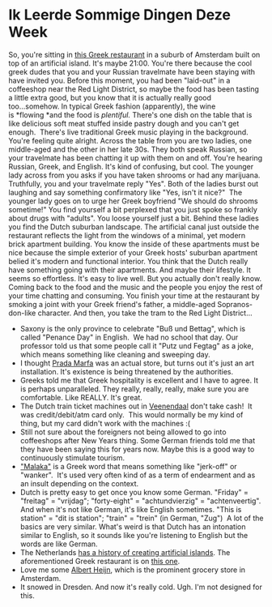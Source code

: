<!--
slug: ik-leerde-sommige-dingen-deze-week
date: Wed Nov 27 2013 04:47:00 GMT-0800 (Pacific Standard Time)
tags: amsterdam, greek, greek food, albert heijn, veenendaal, prada marfa, buß und bettag, coffeeshop, dutch, snow
title: Ik Leerde Sommige Dingen Deze Week
id: 68257450175
link: http://blog.mhgbrown.is/post/68257450175/ik-leerde-sommige-dingen-deze-week
raw: {"type":"text","blog_name":"mhgbrown-writing","blog":{"name":"mhgbrown-writing","title":"","description":"","url":"http://blog.mhgbrown.is/","uuid":"t:ePEJSJNMnTiNT1c2s-GWmw","updated":1455741575},"id":68257450175,"post_url":"http://blog.mhgbrown.is/post/68257450175/ik-leerde-sommige-dingen-deze-week","slug":"ik-leerde-sommige-dingen-deze-week","date":"2013-11-27 12:47:00 GMT","timestamp":1385556420,"state":"published","format":"html","reblog_key":"D5ZsSZsX","tags":["amsterdam","greek","greek food","albert heijn","veenendaal","prada marfa","buß und bettag","coffeeshop","dutch","snow"],"short_url":"https://tmblr.co/ZYX4lq-aTWY-","summary":"Ik Leerde Sommige Dingen Deze Week","is_blocks_post_format":false,"recommended_source":null,"recommended_color":null,"note_count":0,"title":"Ik Leerde Sommige Dingen Deze Week","body":"<p>So, you&rsquo;re sitting in <a href=\"http://www.restaurantigrec.nl/\">this Greek restaurant</a> in a suburb of Amsterdam built on top of an artificial island. It&rsquo;s maybe 21:00. You&rsquo;re there because the cool greek dudes that you and your Russian travelmate have been staying with have invited you. Before this moment, you had been &ldquo;laid-out&rdquo; in a coffeeshop near the Red Light District, so maybe the food has been tasting a little extra good, but you know that it is actually really good too&hellip;somehow. In typical Greek fashion (apparently), the wine is <em>flowing </em>and the food is <em>plentiful.</em> There&rsquo;s one dish on the table that is like delicious soft meat stuffed inside pastry dough and you can&rsquo;t get enough.  There&rsquo;s live traditional Greek music playing in the background. You&rsquo;re feeling quite alright. Across the table from you are two ladies, one middle-aged and the other in her late 30s. They both speak Russian, so your travelmate has been chatting it up with them on and off. You&rsquo;re hearing Russian, Greek, and English. It&rsquo;s kind of confusing, but cool. The younger lady across from you asks if you have taken shrooms or had any marijuana. Truthfully, you and your travelmate reply &ldquo;Yes&rdquo;. Both of the ladies burst out laughing and say something confirmatory like &ldquo;Yes, isn&rsquo;t it nice?&rdquo;  The younger lady goes on to urge her Greek boyfriend &ldquo;We should do shrooms sometime!&rdquo; You find yourself a bit perplexed that you just spoke so frankly about drugs with &ldquo;adults&rdquo;. You loose yourself just a bit. Behind these ladies you find the Dutch suburban landscape. The artificial canal just outside the restaurant reflects the light from the windows of a minimal, yet modern brick apartment building. You know the inside of these apartments must be nice because the simple exterior of your Greek hosts&rsquo; suburban apartment belied it&rsquo;s modern and functional interior. You think that the Dutch really have something going with their apartments. And maybe their lifestyle. It seems so effortless. It&rsquo;s easy to live well. But you actually don&rsquo;t really know. Coming back to the food and the music and the people you enjoy the rest of your time chatting and consuming. You finish your time at the restaurant by smoking a joint with your Greek friend&rsquo;s father, a middle-aged Sopranos-don-like character. And then, you take the tram to the Red Light District&hellip;</p>\n<ul><li>Saxony is the only province to celebrate &ldquo;Buß und Bettag&rdquo;, which is called &ldquo;Penance Day&rdquo; in English.  We had no school that day. Our professor told us that some people call it &ldquo;Putz und Fegtag&rdquo; as a joke, which means something like cleaning and sweeping day.</li>\n<li>I thought <a href=\"http://en.wikipedia.org/wiki/Prada_Marfa\">Prada Marfa</a> was an actual store, but turns out it&rsquo;s just an art installation. It&rsquo;s existence is being threatened by the authorities.</li>\n<li>Greeks told me that Greek hospitality is excellent and I have to agree. It is perhaps unparalleled. They really, really, really, make sure you are comfortable. Like REALLY. It&rsquo;s great.  </li>\n<li>The Dutch train ticket machines out in <a href=\"https://www.google.com/maps/preview#!q=veenendaal&amp;data=!1m4!1m3!1d47516!2d5.5514622!3d52.023279!4m12!2m11!1m10!1s0x47c6522a2a3ad32b%3A0x3fe2f0d7aea3937f!3m8!1m3!1d26081603!2d-95.677068!3d37.0625!3m2!1i1024!2i768!4f13.1\">Veenendaal</a> don&rsquo;t take cash!  It was credit/debit/atm card only.  This would normally be my kind of thing, but my card didn&rsquo;t work with the machines :(</li>\n<li>Still not sure about the foreigners not being allowed to go into coffeeshops after New Years thing. Some German friends told me that they have been saying this for years now. Maybe this is a good way to continuously stimulate tourism.</li>\n<li><a href=\"http://en.wikipedia.org/wiki/Malakas\">&ldquo;Malaka&rdquo;</a> is a Greek word that means something like &ldquo;jerk-off&rdquo; or &ldquo;wanker&rdquo;.  It&rsquo;s used very often kind of as a term of endearment and as an insult depending on the context.</li>\n<li>Dutch is pretty easy to get once you know some German. &ldquo;Friday&rdquo; = &ldquo;freitag&rdquo; = &ldquo;vrijdag&rdquo;; &ldquo;forty-eight&rdquo; = &ldquo;achtundvierzig&rdquo; = &ldquo;achtenveertig&rdquo;. And when it&rsquo;s not like German, it&rsquo;s like English sometimes. &ldquo;This is station&quot; = &quot;dit is station&rdquo;; &ldquo;train&rdquo; = &ldquo;trein&rdquo; (in German, &ldquo;Zug&rdquo;)  A lot of the basics are very similar. What&rsquo;s weird is that Dutch has an intonation similar to English, so it sounds like you&rsquo;re listening to English but the words are like German. </li>\n<li>The Netherlands <a href=\"http://en.wikipedia.org/wiki/Flevopolder\">has a history of creating artificial islands</a>. The aforementioned Greek restaurant is on <a href=\"http://en.wikipedia.org/wiki/IJburg\">this one</a>.</li>\n<li>Love me some <a href=\"http://www.ah.nl/\">Albert Heijn</a>, which is the prominent grocery store in Amsterdam.</li>\n<li>It snowed in Dresden. And now it&rsquo;s really cold. Ugh. I&rsquo;m not designed for this.</li>\n</ul>","reblog":{"comment":"<p><p>So, you’re sitting in <a href=\"http://www.restaurantigrec.nl/\">this Greek restaurant</a> in a suburb of Amsterdam built on top of an artificial island. It’s maybe 21:00. You’re there because the cool greek dudes that you and your Russian travelmate have been staying with have invited you. Before this moment, you had been “laid-out” in a coffeeshop near the Red Light District, so maybe the food has been tasting a little extra good, but you know that it is actually really good too…somehow. In typical Greek fashion (apparently), the wine is <em>flowing </em>and the food is <em>plentiful.</em> There’s one dish on the table that is like delicious soft meat stuffed inside pastry dough and you can’t get enough.  There’s live traditional Greek music playing in the background. You’re feeling quite alright. Across the table from you are two ladies, one middle-aged and the other in her late 30s. They both speak Russian, so your travelmate has been chatting it up with them on and off. You’re hearing Russian, Greek, and English. It’s kind of confusing, but cool. The younger lady across from you asks if you have taken shrooms or had any marijuana. Truthfully, you and your travelmate reply “Yes”. Both of the ladies burst out laughing and say something confirmatory like “Yes, isn’t it nice?”  The younger lady goes on to urge her Greek boyfriend “We should do shrooms sometime!” You find yourself a bit perplexed that you just spoke so frankly about drugs with “adults”. You loose yourself just a bit. Behind these ladies you find the Dutch suburban landscape. The artificial canal just outside the restaurant reflects the light from the windows of a minimal, yet modern brick apartment building. You know the inside of these apartments must be nice because the simple exterior of your Greek hosts’ suburban apartment belied it’s modern and functional interior. You think that the Dutch really have something going with their apartments. And maybe their lifestyle. It seems so effortless. It’s easy to live well. But you actually don’t really know. Coming back to the food and the music and the people you enjoy the rest of your time chatting and consuming. You finish your time at the restaurant by smoking a joint with your Greek friend’s father, a middle-aged Sopranos-don-like character. And then, you take the tram to the Red Light District…</p>\n<ul><li>Saxony is the only province to celebrate “Buß und Bettag”, which is called “Penance Day” in English.  We had no school that day. Our professor told us that some people call it “Putz und Fegtag” as a joke, which means something like cleaning and sweeping day.</li>\n<li>I thought <a href=\"http://en.wikipedia.org/wiki/Prada_Marfa\">Prada Marfa</a> was an actual store, but turns out it’s just an art installation. It’s existence is being threatened by the authorities.</li>\n<li>Greeks told me that Greek hospitality is excellent and I have to agree. It is perhaps unparalleled. They really, really, really, make sure you are comfortable. Like REALLY. It’s great.  </li>\n<li>The Dutch train ticket machines out in <a href=\"https://www.google.com/maps/preview#!q=veenendaal&amp;data=!1m4!1m3!1d47516!2d5.5514622!3d52.023279!4m12!2m11!1m10!1s0x47c6522a2a3ad32b%3A0x3fe2f0d7aea3937f!3m8!1m3!1d26081603!2d-95.677068!3d37.0625!3m2!1i1024!2i768!4f13.1\">Veenendaal</a> don’t take cash!  It was credit/debit/atm card only.  This would normally be my kind of thing, but my card didn’t work with the machines :(</li>\n<li>Still not sure about the foreigners not being allowed to go into coffeeshops after New Years thing. Some German friends told me that they have been saying this for years now. Maybe this is a good way to continuously stimulate tourism.</li>\n<li><a href=\"http://en.wikipedia.org/wiki/Malakas\">“Malaka”</a> is a Greek word that means something like “jerk-off” or “wanker”.  It’s used very often kind of as a term of endearment and as an insult depending on the context.</li>\n<li>Dutch is pretty easy to get once you know some German. “Friday” = “freitag” = “vrijdag”; “forty-eight” = “achtundvierzig” = “achtenveertig”. And when it’s not like German, it’s like English sometimes. “This is station\" = \"dit is station”; “train” = “trein” (in German, “Zug”)  A lot of the basics are very similar. What’s weird is that Dutch has an intonation similar to English, so it sounds like you’re listening to English but the words are like German. </li>\n<li>The Netherlands <a href=\"http://en.wikipedia.org/wiki/Flevopolder\">has a history of creating artificial islands</a>. The aforementioned Greek restaurant is on <a href=\"http://en.wikipedia.org/wiki/IJburg\">this one</a>.</li>\n<li>Love me some <a href=\"http://www.ah.nl/\">Albert Heijn</a>, which is the prominent grocery store in Amsterdam.</li>\n<li>It snowed in Dresden. And now it’s really cold. Ugh. I’m not designed for this.</li>\n</ul></p>","tree_html":""},"trail":[{"blog":{"name":"mhgbrown-writing","active":true,"theme":{"header_full_width":2448,"header_full_height":3264,"header_focus_width":2048,"header_focus_height":1152,"avatar_shape":"circle","background_color":"#FAFAFA","body_font":"Helvetica Neue","header_bounds":"997,2351,2266,96","header_image":"https://static.tumblr.com/4b23ec7fb988076e81306480748de0b1/aqgwfuh/OUkncja1l/tumblr_static_5q6zyxvvxkco0k440g4kokosg.jpg","header_image_focused":"https://static.tumblr.com/4b23ec7fb988076e81306480748de0b1/aqgwfuh/SPuncja1u/tumblr_static_tumblr_static_5q6zyxvvxkco0k440g4kokosg_focused_v3.jpg","header_image_scaled":"https://static.tumblr.com/4b23ec7fb988076e81306480748de0b1/aqgwfuh/OUkncja1l/tumblr_static_5q6zyxvvxkco0k440g4kokosg_2048_v2.jpg","header_stretch":true,"link_color":"#529ECC","show_avatar":true,"show_description":true,"show_header_image":true,"show_title":true,"title_color":"#444444","title_font":"Gibson","title_font_weight":"bold"},"share_likes":false,"share_following":false,"can_be_followed":true},"post":{"id":"68257450175"},"content_raw":"<p><p>So, you’re sitting in <a href=\"http://www.restaurantigrec.nl/\">this Greek restaurant</a> in a suburb of Amsterdam built on top of an artificial island. It’s maybe 21:00. You’re there because the cool greek dudes that you and your Russian travelmate have been staying with have invited you. Before this moment, you had been “laid-out” in a coffeeshop near the Red Light District, so maybe the food has been tasting a little extra good, but you know that it is actually really good too…somehow. In typical Greek fashion (apparently), the wine is <em>flowing </em>and the food is <em>plentiful.</em> There’s one dish on the table that is like delicious soft meat stuffed inside pastry dough and you can’t get enough.  There’s live traditional Greek music playing in the background. You’re feeling quite alright. Across the table from you are two ladies, one middle-aged and the other in her late 30s. They both speak Russian, so your travelmate has been chatting it up with them on and off. You’re hearing Russian, Greek, and English. It’s kind of confusing, but cool. The younger lady across from you asks if you have taken shrooms or had any marijuana. Truthfully, you and your travelmate reply “Yes”. Both of the ladies burst out laughing and say something confirmatory like “Yes, isn’t it nice?”  The younger lady goes on to urge her Greek boyfriend “We should do shrooms sometime!” You find yourself a bit perplexed that you just spoke so frankly about drugs with “adults”. You loose yourself just a bit. Behind these ladies you find the Dutch suburban landscape. The artificial canal just outside the restaurant reflects the light from the windows of a minimal, yet modern brick apartment building. You know the inside of these apartments must be nice because the simple exterior of your Greek hosts’ suburban apartment belied it’s modern and functional interior. You think that the Dutch really have something going with their apartments. And maybe their lifestyle. It seems so effortless. It’s easy to live well. But you actually don’t really know. Coming back to the food and the music and the people you enjoy the rest of your time chatting and consuming. You finish your time at the restaurant by smoking a joint with your Greek friend’s father, a middle-aged Sopranos-don-like character. And then, you take the tram to the Red Light District…</p>\n<ul><li>Saxony is the only province to celebrate “Buß und Bettag”, which is called “Penance Day” in English.  We had no school that day. Our professor told us that some people call it “Putz und Fegtag” as a joke, which means something like cleaning and sweeping day.</li>\n<li>I thought <a href=\"http://en.wikipedia.org/wiki/Prada_Marfa\">Prada Marfa</a> was an actual store, but turns out it’s just an art installation. It’s existence is being threatened by the authorities.</li>\n<li>Greeks told me that Greek hospitality is excellent and I have to agree. It is perhaps unparalleled. They really, really, really, make sure you are comfortable. Like REALLY. It’s great.  </li>\n<li>The Dutch train ticket machines out in <a href=\"https://www.google.com/maps/preview#!q=veenendaal&amp;data=!1m4!1m3!1d47516!2d5.5514622!3d52.023279!4m12!2m11!1m10!1s0x47c6522a2a3ad32b%3A0x3fe2f0d7aea3937f!3m8!1m3!1d26081603!2d-95.677068!3d37.0625!3m2!1i1024!2i768!4f13.1\">Veenendaal</a> don’t take cash!  It was credit/debit/atm card only.  This would normally be my kind of thing, but my card didn’t work with the machines :(</li>\n<li>Still not sure about the foreigners not being allowed to go into coffeeshops after New Years thing. Some German friends told me that they have been saying this for years now. Maybe this is a good way to continuously stimulate tourism.</li>\n<li><a href=\"http://en.wikipedia.org/wiki/Malakas\">“Malaka”</a> is a Greek word that means something like “jerk-off” or “wanker”.  It’s used very often kind of as a term of endearment and as an insult depending on the context.</li>\n<li>Dutch is pretty easy to get once you know some German. “Friday” = “freitag” = “vrijdag”; “forty-eight” = “achtundvierzig” = “achtenveertig”. And when it’s not like German, it’s like English sometimes. “This is station\" = \"dit is station”; “train” = “trein” (in German, “Zug”)  A lot of the basics are very similar. What’s weird is that Dutch has an intonation similar to English, so it sounds like you’re listening to English but the words are like German. </li>\n<li>The Netherlands <a href=\"http://en.wikipedia.org/wiki/Flevopolder\">has a history of creating artificial islands</a>. The aforementioned Greek restaurant is on <a href=\"http://en.wikipedia.org/wiki/IJburg\">this one</a>.</li>\n<li>Love me some <a href=\"http://www.ah.nl/\">Albert Heijn</a>, which is the prominent grocery store in Amsterdam.</li>\n<li>It snowed in Dresden. And now it’s really cold. Ugh. I’m not designed for this.</li>\n</ul></p>","content":"<p><p>So, you&rsquo;re sitting in <a href=\"http://www.restaurantigrec.nl/\">this Greek restaurant</a> in a suburb of Amsterdam built on top of an artificial island. It&rsquo;s maybe 21:00. You&rsquo;re there because the cool greek dudes that you and your Russian travelmate have been staying with have invited you. Before this moment, you had been &ldquo;laid-out&rdquo; in a coffeeshop near the Red Light District, so maybe the food has been tasting a little extra good, but you know that it is actually really good too&hellip;somehow. In typical Greek fashion (apparently), the wine is&nbsp;<em>flowing&nbsp;</em>and the food is&nbsp;<em>plentiful.</em>&nbsp;There&rsquo;s one dish on the table that is like delicious soft meat stuffed inside pastry dough and you can&rsquo;t get enough. &nbsp;There&rsquo;s live traditional Greek music playing in the background. You&rsquo;re feeling quite alright. Across the table from you are two ladies, one middle-aged and the other in her late 30s. They both speak Russian, so your travelmate has been chatting it up with them on and off. You&rsquo;re hearing Russian, Greek, and English. It&rsquo;s kind of confusing, but cool. The younger lady across from you asks if you have taken shrooms or had any marijuana. Truthfully, you and your travelmate reply &ldquo;Yes&rdquo;. Both of the ladies burst out laughing and say something confirmatory like &ldquo;Yes, isn&rsquo;t it nice?&rdquo; &nbsp;The younger lady goes on to urge her Greek boyfriend &ldquo;We should do shrooms sometime!&rdquo; You find yourself a bit perplexed that you just spoke so frankly about drugs with &ldquo;adults&rdquo;. You loose yourself just a bit. Behind these ladies you find the Dutch suburban landscape. The artificial canal just outside the restaurant reflects the light from the windows of a minimal, yet modern brick apartment building. You know the inside of these apartments must be nice because the simple exterior of your Greek hosts&rsquo; suburban apartment belied it&rsquo;s modern and functional interior. You think that the Dutch really have something going with their apartments. And maybe their lifestyle. It seems so effortless. It&rsquo;s easy to live well. But you actually don&rsquo;t really know. Coming back to the food and the music and the people you enjoy the rest of your time chatting and consuming. You finish your time at the restaurant by smoking a joint with your Greek friend&rsquo;s father, a middle-aged Sopranos-don-like character. And then, you take the tram to the Red Light District&hellip;</p>\n<ul><li>Saxony is the only province to celebrate &ldquo;Bu&szlig; und Bettag&rdquo;, which is called &ldquo;Penance Day&rdquo; in English. &nbsp;We had no school that day. Our professor told us that some people call it &ldquo;Putz und Fegtag&rdquo; as a joke, which means something like cleaning and sweeping day.</li>\n<li>I thought <a href=\"http://en.wikipedia.org/wiki/Prada_Marfa\">Prada Marfa</a> was an actual store, but turns out it&rsquo;s just an art installation. It&rsquo;s existence is being threatened by the authorities.</li>\n<li>Greeks told me that Greek hospitality is excellent and I have to agree. It is perhaps unparalleled. They really, really, really, make sure you are comfortable. Like REALLY. It&rsquo;s great. &nbsp;</li>\n<li>The Dutch train ticket machines out in <a href=\"https://www.google.com/maps/preview#!q=veenendaal&amp;data=!1m4!1m3!1d47516!2d5.5514622!3d52.023279!4m12!2m11!1m10!1s0x47c6522a2a3ad32b%3A0x3fe2f0d7aea3937f!3m8!1m3!1d26081603!2d-95.677068!3d37.0625!3m2!1i1024!2i768!4f13.1\">Veenendaal</a>&nbsp;don&rsquo;t take cash! &nbsp;It was credit/debit/atm card only. &nbsp;This would normally be my kind of thing, but my card didn&rsquo;t work with the machines :(</li>\n<li>Still not sure about the foreigners not being allowed to go into coffeeshops after New Years thing. Some German friends told me that they have been saying this for years now. Maybe this is a good way to continuously stimulate tourism.</li>\n<li><a href=\"http://en.wikipedia.org/wiki/Malakas\">&ldquo;Malaka&rdquo;</a>&nbsp;is a Greek word that means something like &ldquo;jerk-off&rdquo; or &ldquo;wanker&rdquo;. &nbsp;It&rsquo;s used very often kind of as a term of endearment and as an insult depending on the context.</li>\n<li>Dutch is pretty easy to get once you know some German. &ldquo;Friday&rdquo; = &ldquo;freitag&rdquo; = &ldquo;vrijdag&rdquo;; &ldquo;forty-eight&rdquo; = &ldquo;achtundvierzig&rdquo; = &ldquo;achtenveertig&rdquo;. And when it&rsquo;s not like German, it&rsquo;s like English sometimes. &ldquo;This is station\"&nbsp;= \"dit is station&rdquo;; &ldquo;train&rdquo; = &ldquo;trein&rdquo; (in German, &ldquo;Zug&rdquo;)&nbsp; A lot of the basics are very similar. What&rsquo;s weird is that Dutch has an intonation similar to English, so it sounds like you&rsquo;re listening to English but the words are like German.&nbsp;</li>\n<li>The Netherlands <a href=\"http://en.wikipedia.org/wiki/Flevopolder\">has a history of creating artificial islands</a>. The aforementioned Greek restaurant is on <a href=\"http://en.wikipedia.org/wiki/IJburg\">this one</a>.</li>\n<li>Love me some <a href=\"http://www.ah.nl/\">Albert Heijn</a>, which is the prominent grocery store in Amsterdam.</li>\n<li>It snowed in Dresden. And now it&rsquo;s really cold. Ugh. I&rsquo;m not designed for this.</li>\n</ul></p>","is_current_item":true,"is_root_item":true}],"can_like":false,"can_reblog":false,"can_send_in_message":true,"can_reply":false,"display_avatar":true}
publish: 2013-11-027
-->


Ik Leerde Sommige Dingen Deze Week
==================================

So, you're sitting in [this Greek
restaurant](http://www.restaurantigrec.nl/) in a suburb of Amsterdam
built on top of an artificial island. It's maybe 21:00. You're there
because the cool greek dudes that you and your Russian travelmate have
been staying with have invited you. Before this moment, you had been
"laid-out" in a coffeeshop near the Red Light District, so maybe the
food has been tasting a little extra good, but you know that it is
actually really good too...somehow. In typical Greek fashion
(apparently), the wine is *flowing *and the food is *plentiful.* There's
one dish on the table that is like delicious soft meat stuffed inside
pastry dough and you can't get enough.  There's live traditional Greek
music playing in the background. You're feeling quite alright. Across
the table from you are two ladies, one middle-aged and the other in her
late 30s. They both speak Russian, so your travelmate has been chatting
it up with them on and off. You're hearing Russian, Greek, and English.
It's kind of confusing, but cool. The younger lady across from you asks
if you have taken shrooms or had any marijuana. Truthfully, you and your
travelmate reply "Yes". Both of the ladies burst out laughing and say
something confirmatory like "Yes, isn't it nice?"  The younger lady goes
on to urge her Greek boyfriend "We should do shrooms sometime!" You find
yourself a bit perplexed that you just spoke so frankly about drugs with
"adults". You loose yourself just a bit. Behind these ladies you find
the Dutch suburban landscape. The artificial canal just outside the
restaurant reflects the light from the windows of a minimal, yet modern
brick apartment building. You know the inside of these apartments must
be nice because the simple exterior of your Greek hosts' suburban
apartment belied it's modern and functional interior. You think that the
Dutch really have something going with their apartments. And maybe their
lifestyle. It seems so effortless. It's easy to live well. But you
actually don't really know. Coming back to the food and the music and
the people you enjoy the rest of your time chatting and consuming. You
finish your time at the restaurant by smoking a joint with your Greek
friend's father, a middle-aged Sopranos-don-like character. And then,
you take the tram to the Red Light District...

-   Saxony is the only province to celebrate "Buß und Bettag", which is
    called "Penance Day" in English.  We had no school that day. Our
    professor told us that some people call it "Putz und Fegtag" as a
    joke, which means something like cleaning and sweeping day.
-   I thought [Prada Marfa](http://en.wikipedia.org/wiki/Prada_Marfa)
    was an actual store, but turns out it's just an art installation.
    It's existence is being threatened by the authorities.
-   Greeks told me that Greek hospitality is excellent and I have to
    agree. It is perhaps unparalleled. They really, really, really, make
    sure you are comfortable. Like REALLY. It's great.  
-   The Dutch train ticket machines out in
    [Veenendaal](https://www.google.com/maps/preview#!q=veenendaal&data=!1m4!1m3!1d47516!2d5.5514622!3d52.023279!4m12!2m11!1m10!1s0x47c6522a2a3ad32b%3A0x3fe2f0d7aea3937f!3m8!1m3!1d26081603!2d-95.677068!3d37.0625!3m2!1i1024!2i768!4f13.1) don't
    take cash!  It was credit/debit/atm card only.  This would normally
    be my kind of thing, but my card didn't work with the machines :(
-   Still not sure about the foreigners not being allowed to go into
    coffeeshops after New Years thing. Some German friends told me that
    they have been saying this for years now. Maybe this is a good way
    to continuously stimulate tourism.
-   ["Malaka"](http://en.wikipedia.org/wiki/Malakas) is a Greek word
    that means something like "jerk-off" or "wanker".  It's used very
    often kind of as a term of endearment and as an insult depending on
    the context.
-   Dutch is pretty easy to get once you know some German. "Friday" =
    "freitag" = "vrijdag"; "forty-eight" = "achtundvierzig" =
    "achtenveertig". And when it's not like German, it's like English
    sometimes. "This is station\" = \"dit is station"; "train" = "trein"
    (in German, "Zug")  A lot of the basics are very similar. What's
    weird is that Dutch has an intonation similar to English, so it
    sounds like you're listening to English but the words are like
    German. 
-   The Netherlands [has a history of creating artificial
    islands](http://en.wikipedia.org/wiki/Flevopolder). The
    aforementioned Greek restaurant is on [this
    one](http://en.wikipedia.org/wiki/IJburg).
-   Love me some [Albert Heijn](http://www.ah.nl/), which is the
    prominent grocery store in Amsterdam.
-   It snowed in Dresden. And now it's really cold. Ugh. I'm not
    designed for this.

